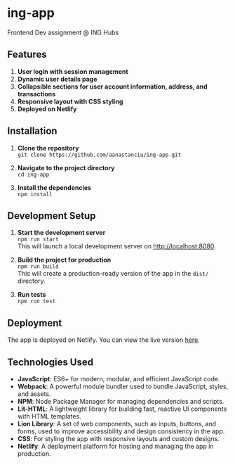 # ing-app
Frontend Dev assignment @ ING Hubs


 ## Features

1. **User login with session management**
2. **Dynamic user details page**
3. **Collapsible sections for user account information, address, and transactions**
4. **Responsive layout with CSS styling**
5. **Deployed on Netlify**


## Installation

1. **Clone the repository**  
   `git clone https://github.com/aanastanciu/ing-app.git`

2. **Navigate to the project directory**  
   `cd ing-app`

3. **Install the dependencies**  
   `npm install`


## Development Setup

1. **Start the development server**  
   `npm run start`  
   This will launch a local development server on [http://localhost:8080](http://localhost:8080).

2. **Build the project for production**  
   `npm run build`  
   This will create a production-ready version of the app in the `dist/` directory.

3. **Run tests**  
   `npm run test`

## Deployment

The app is deployed on Netlify. You can view the live version [here](https://ing-app-ana-stanciu.netlify.app).


## Technologies Used

- **JavaScript**: ES6+ for modern, modular, and efficient JavaScript code.
- **Webpack**: A powerful module bundler used to bundle JavaScript, styles, and assets.
- **NPM**: Node Package Manager for managing dependencies and scripts.
- **Lit-HTML**: A lightweight library for building fast, reactive UI components with HTML templates.
- **Lion Library**: A set of web components, such as inputs, buttons, and forms, used to improve accessibility and design consistency in the app.
- **CSS**: For styling the app with responsive layouts and custom designs.
- **Netlify**: A deployment platform for hosting and managing the app in production.
